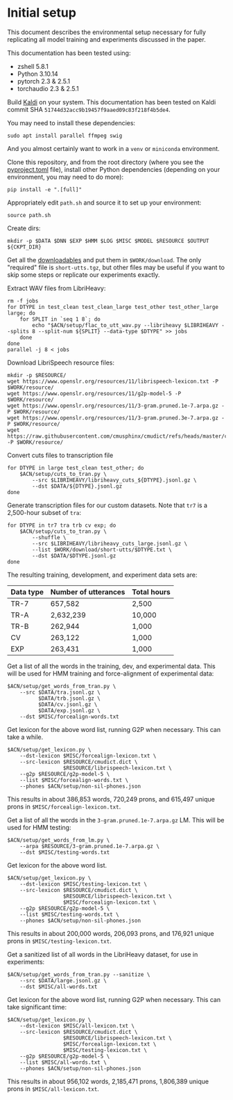 # Initial setup

This document describes the environmental setup necessary for fully replicating all model training and experiments discussed in the paper.

This documentation has been tested using:
- zshell 5.8.1
- Python 3.10.14
- pytorch 2.3 & 2.5.1
- torchaudio 2.3 & 2.5.1

Build [Kaldi](https://github.com/kaldi-asr/kaldi) on your system. This documentation has been tested on Kaldi commit SHA `51744d32acc9b19457f9aaed09c83f218f4b5de4`.

You may need to install these dependencies:
```commandline
sudo apt install parallel ffmpeg swig
```

And you almost certainly want to work in a `venv` or `miniconda` environment.

Clone this repository, and from the root directory (where you see the [pyproject.toml](../pyproject.toml) file), install other Python dependencies (depending on your environment, you may need to do more):

```commandline
pip install -e ".[full]"
```

Appropriately edit `path.sh` and source it to set up your environment:

```commandline
source path.sh
```

Create dirs:

```commandline
mkdir -p $DATA $DNN $EXP $HMM $LOG $MISC $MODEL $RESOURCE $OUTPUT ${CKPT_DIR}
```

Get all the [downloadables](downloads.md) and put them in `$WORK/download`. The only "required" file is `short-utts.tgz`, but other files may be useful if you want to skip some steps or replicate our experiments exactly.

Extract WAV files from LibriHeavy:

```commandline
rm -f jobs
for DTYPE in test_clean test_clean_large test_other test_other_large large; do
    for SPLIT in `seq 1 8`; do
        echo "$ACN/setup/flac_to_utt_wav.py --libriheavy $LIBRIHEAVY --splits 8 --split-num ${SPLIT} --data-type $DTYPE" >> jobs
    done
done
parallel -j 8 < jobs
```

Download LibriSpeech resource files:

```commandline
mkdir -p $RESOURCE/
wget https://www.openslr.org/resources/11/librispeech-lexicon.txt -P $WORK/resource/
wget https://www.openslr.org/resources/11/g2p-model-5 -P $WORK/resource/
wget https://www.openslr.org/resources/11/3-gram.pruned.1e-7.arpa.gz -P $WORK/resource/
wget https://www.openslr.org/resources/11/3-gram.pruned.3e-7.arpa.gz -P $WORK/resource/
wget https://raw.githubusercontent.com/cmusphinx/cmudict/refs/heads/master/cmudict.dict -P $WORK/resource/
```

Convert cuts files to transcription file
```commandline
for DTYPE in large test_clean test_other; do
    $ACN/setup/cuts_to_tran.py \
        --src $LIBRIHEAVY/libriheavy_cuts_${DTYPE}.jsonl.gz \
        --dst $DATA/${DTYPE}.jsonl.gz
done
```

Generate transcription files for our custom datasets. Note that `tr7` is a 2,500-hour subset of `tra`:
```commandline
for DTYPE in tr7 tra trb cv exp; do
    $ACN/setup/cuts_to_tran.py \
        --shuffle \
        --src $LIBRIHEAVY/libriheavy_cuts_large.jsonl.gz \
        --list $WORK/download/short-utts/$DTYPE.txt \
        --dst $DATA/$DTYPE.jsonl.gz
done
```

The resulting training, development, and experiment data sets are:

| Data type | Number of utterances | Total hours |
|-----------|----------------------|-------------|
| TR-7      | 657,582              | 2,500       |
| TR-A      | 2,632,239            | 10,000      |
| TR-B      | 262,944              | 1,000       |
| CV        | 263,122              | 1,000       |
| EXP       | 263,431              | 1,000       |

Get a list of all the words in the training, dev, and experimental data. This will be used for HMM training and force-alignment of experimental data:

```commandline
$ACN/setup/get_words_from_tran.py \
    --src $DATA/tra.jsonl.gz \
          $DATA/trb.jsonl.gz \
          $DATA/cv.jsonl.gz \
          $DATA/exp.jsonl.gz \
    --dst $MISC/forcealign-words.txt
```

Get lexicon for the above word list, running G2P when necessary. This can take a while.

```commandline
$ACN/setup/get_lexicon.py \
    --dst-lexicon $MISC/forcealign-lexicon.txt \
    --src-lexicon $RESOURCE/cmudict.dict \
                  $RESOURCE/librispeech-lexicon.txt \
    --g2p $RESOURCE/g2p-model-5 \
    --list $MISC/forcealign-words.txt \
    --phones $ACN/setup/non-sil-phones.json
```

This results in about 386,853 words, 720,249 prons, and 615,497 unique prons in `$MISC/forcealign-lexicon.txt`.

Get a list of all the words in the `3-gram.pruned.1e-7.arpa.gz` LM. This will be used for HMM testing:

```commandline
$ACN/setup/get_words_from_lm.py \
    --arpa $RESOURCE/3-gram.pruned.1e-7.arpa.gz \
    --dst $MISC/testing-words.txt
```

Get lexicon for the above word list.

```commandline
$ACN/setup/get_lexicon.py \
    --dst-lexicon $MISC/testing-lexicon.txt \
    --src-lexicon $RESOURCE/cmudict.dict \
                  $RESOURCE/librispeech-lexicon.txt \
                  $MISC/forcealign-lexicon.txt \
    --g2p $RESOURCE/g2p-model-5 \
    --list $MISC/testing-words.txt \
    --phones $ACN/setup/non-sil-phones.json
```

This results in about 200,000 words, 206,093 prons, and 176,921 unique prons in `$MISC/testing-lexicon.txt`.

Get a sanitized list of all words in the LibriHeavy dataset, for use in experiments:

```commandline
$ACN/setup/get_words_from_tran.py --sanitize \
    --src $DATA/large.jsonl.gz \
    --dst $MISC/all-words.txt
```

Get lexicon for the above word list, running G2P when necessary. This can take significant time:

```commandline
$ACN/setup/get_lexicon.py \
    --dst-lexicon $MISC/all-lexicon.txt \
    --src-lexicon $RESOURCE/cmudict.dict \
                  $RESOURCE/librispeech-lexicon.txt \
                  $MISC/forcealign-lexicon.txt \
                  $MISC/testing-lexicon.txt \
    --g2p $RESOURCE/g2p-model-5 \
    --list $MISC/all-words.txt \
    --phones $ACN/setup/non-sil-phones.json
```

This results in about 956,102 words, 2,185,471 prons, 1,806,389 unique prons in `$MISC/all-lexicon.txt`.
